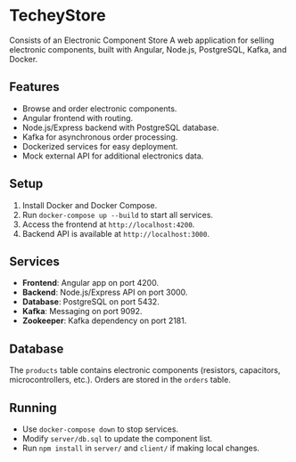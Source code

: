 # TecheyStore
Consists of an Electronic Component Store
A web application for selling electronic components, built with Angular, Node.js, PostgreSQL, Kafka, and Docker.

## Features
- Browse and order electronic components.
- Angular frontend with routing.
- Node.js/Express backend with PostgreSQL database.
- Kafka for asynchronous order processing.
- Dockerized services for easy deployment.
- Mock external API for additional electronics data.

## Setup
1. Install Docker and Docker Compose.
2. Run `docker-compose up --build` to start all services.
3. Access the frontend at `http://localhost:4200`.
4. Backend API is available at `http://localhost:3000`.

## Services
- **Frontend**: Angular app on port 4200.
- **Backend**: Node.js/Express API on port 3000.
- **Database**: PostgreSQL on port 5432.
- **Kafka**: Messaging on port 9092.
- **Zookeeper**: Kafka dependency on port 2181.

## Database
The `products` table contains electronic components (resistors, capacitors, microcontrollers, etc.). Orders are stored in the `orders` table.

## Running
- Use `docker-compose down` to stop services.
- Modify `server/db.sql` to update the component list.
- Run `npm install` in `server/` and `client/` if making local changes.
